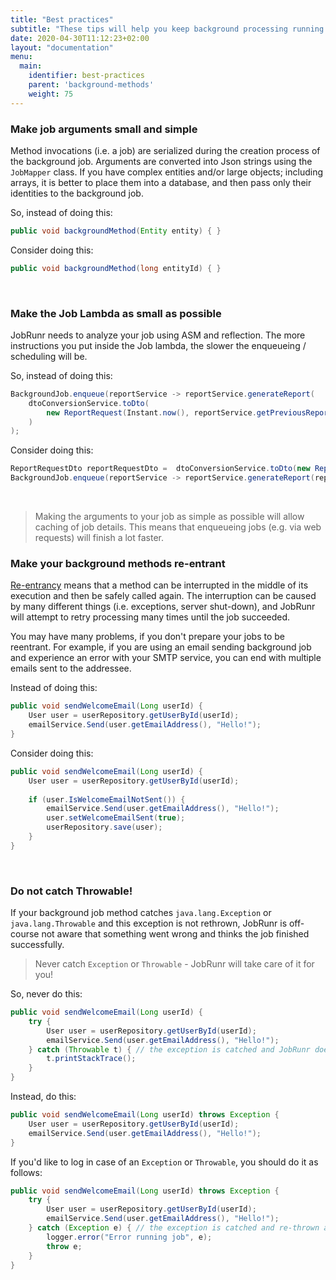 ```yaml
---
title: "Best practices"
subtitle: "These tips will help you keep background processing running smoothly and efficiently"
date: 2020-04-30T11:12:23+02:00
layout: "documentation"
menu: 
  main: 
    identifier: best-practices
    parent: 'background-methods'
    weight: 75
---
```

 ### Make job arguments small and simple
 
Method invocations (i.e. a job) are serialized during the creation process of the background job. Arguments are converted into Json strings using the `JobMapper` class. If you have complex entities and/or large objects; including arrays, it is better to place them into a database, and then pass only their identities to the background job.

So, instead of doing this:
 
```java
public void backgroundMethod(Entity entity) { }
```
 
Consider doing this:
 
```java
public void backgroundMethod(long entityId) { }
```
 <br>

 ### Make the Job Lambda as small as possible
 
JobRunr needs to analyze your job using ASM and reflection. The more instructions you put inside the Job lambda, the slower the enqueueing / scheduling will be.

So, instead of doing this:
 
```java
BackgroundJob.enqueue(reportService -> reportService.generateReport(
    dtoConversionService.toDto(
        new ReportRequest(Instant.now(), reportService.getPreviousReport())
    )
);
```
 
Consider doing this:
 
```java
ReportRequestDto reportRequestDto =  dtoConversionService.toDto(new ReportRequest(Instant.now(), reportService.getPreviousReport()));
BackgroundJob.enqueue(reportService -> reportService.generateReport(reportRequestDto));
```
 <br>

> Making the arguments to your job as simple as possible will allow caching of job details. This means that enqueueing jobs (e.g. via web requests) will finish a lot faster.

### Make your background methods re-entrant
[Re-entrancy](https://en.wikipedia.org/wiki/Reentrant_(subroutine)) means that a method can be interrupted in the middle of its execution and then be safely called again. The interruption can be caused by many different things (i.e. exceptions, server shut-down), and JobRunr will attempt to retry processing many times until the job succeeded.

You may have many problems, if you don't prepare your jobs to be reentrant. For example, if you are using an email sending background job and experience an error with your SMTP service, you can end with multiple emails sent to the addressee.

Instead of doing this:
 
```java
public void sendWelcomeEmail(Long userId) {
	User user = userRepository.getUserById(userId);
    emailService.Send(user.getEmailAddress(), "Hello!");
}
```

Consider doing this:

```java
public void sendWelcomeEmail(Long userId) {
	User user = userRepository.getUserById(userId);
    
	if (user.IsWelcomeEmailNotSent()) {
    	emailService.Send(user.getEmailAddress(), "Hello!");
        user.setWelcomeEmailSent(true);
        userRepository.save(user);
    }
}
```
<br/>

### Do not catch Throwable!
If your background job method catches `java.lang.Exception` or `java.lang.Throwable` and this exception is not rethrown, JobRunr is off-course not aware that something went wrong and thinks the job finished successfully. 

> Never catch `Exception` or `Throwable` - JobRunr will take care of it for you!



So, never do this:
 
```java
public void sendWelcomeEmail(Long userId) {
    try {
        User user = userRepository.getUserById(userId);
        emailService.Send(user.getEmailAddress(), "Hello!");
    } catch (Throwable t) { // the exception is catched and JobRunr does not know that something went wrong!
        t.printStackTrace();
    }
}
```

Instead, do this:
```java
public void sendWelcomeEmail(Long userId) throws Exception {
    User user = userRepository.getUserById(userId);
    emailService.Send(user.getEmailAddress(), "Hello!");
}
```

If you'd like to log in case of an `Exception` or `Throwable`, you should do it as follows:
```java
public void sendWelcomeEmail(Long userId) throws Exception {
    try {
        User user = userRepository.getUserById(userId);
        emailService.Send(user.getEmailAddress(), "Hello!");
    } catch (Exception e) { // the exception is catched and re-thrown allowing JobRunr to reschedule it.
        logger.error("Error running job", e);
        throw e;
    }
}
```